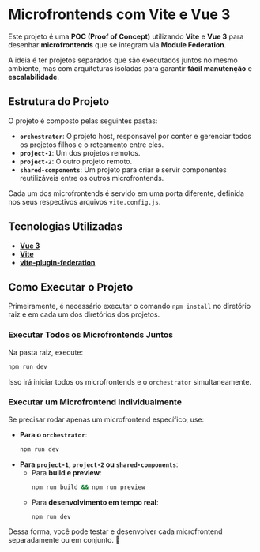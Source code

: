 # Microfrontends com Vite e Vue 3

Este projeto é uma **POC (Proof of Concept)** utilizando **Vite** e **Vue 3** para desenhar **microfrontends** que se integram via **Module Federation**.

A ideia é ter projetos separados que são executados juntos no mesmo ambiente, mas com arquiteturas isoladas para garantir **fácil manutenção** e **escalabilidade**.

## Estrutura do Projeto

O projeto é composto pelas seguintes pastas:

- **`orchestrator`**: O projeto host, responsável por conter e gerenciar todos os projetos filhos e o roteamento entre eles.
- **`project-1`**: Um dos projetos remotos.
- **`project-2`**: O outro projeto remoto.
- **`shared-components`**: Um projeto para criar e servir componentes reutilizáveis entre os outros microfrontends.

Cada um dos microfrontends é servido em uma porta diferente, definida nos seus respectivos arquivos `vite.config.js`.

## Tecnologias Utilizadas

- **[Vue 3](https://github.com/vuejs/vue)**
- **[Vite](https://github.com/vitejs/vite)**
- **[vite-plugin-federation](https://github.com/originjs/vite-plugin-federation)**

## Como Executar o Projeto
Primeiramente, é necessário executar o comando ```npm install``` no diretório raiz e em cada um dos diretórios dos projetos.

### Executar Todos os Microfrontends Juntos
Na pasta raiz, execute:
```sh
npm run dev
```
Isso irá iniciar todos os microfrontends e o `orchestrator` simultaneamente.

### Executar um Microfrontend Individualmente
Se precisar rodar apenas um microfrontend específico, use:

- **Para o `orchestrator`**:
  ```sh
  npm run dev
  ```
- **Para `project-1`, `project-2` ou `shared-components`**:
  - Para **build e preview**:
    ```sh
    npm run build && npm run preview
    ```
  - Para **desenvolvimento em tempo real**:
    ```sh
    npm run dev
    ```

Dessa forma, você pode testar e desenvolver cada microfrontend separadamente ou em conjunto. 🚀

